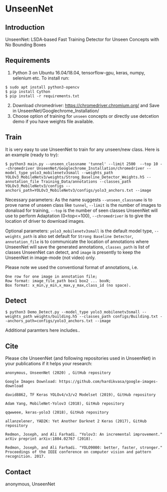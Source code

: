 # UnseenNet
## Introduction
UnseenNet: LSDA-based Fast Training Detector for Unseen Concepts with No Bounding Boxes

## Requirements
1. Python 3 on Ubuntu 16.04/18.04, tensorflow-gpu, keras, numpy, selenium etc. To install run:
```install
$ sudo apt install python3-opencv
$ pip install Cython
$ pip install -r requirements.txt
```
2. Download chromedriver: https://chromedriver.chromium.org/ and Save in UnseenNet/Googlechrome_Installation/
3. Choose option of training for `unseen` concepts or directly use detcetion demo if you have weights file available.


## Train
It is very easy to use UnseenNet to train for any unseen/new class. Here is an example (ready to try):

```train
$ python3 main.py --unseen_classname 'tunnel' --limit 2500  --top 10 --chromedriver UnseenNet/Googlechrome_Installation/chromedriver --model_type yolo3_mobilenetv3small --weights_path YOLOv3_MobileNetv3/weights/Strong_Baseline_Detector_Weights.h5 --annotation_file Training_Data/annotations --classes_path YOLOv3_MobileNetv3/configs --anchors_path=YOLOv3_MobileNetv3/configs/yolo3_anchors.txt --image
```
Necessary parameters: As the name suggests `--unseen_classname` is to prove name of unseen class like `tunnel`, `--limit` is the number of images to donaload for training, `--top` is the number of seen classes UnseenNet will use to perform Adaptation (0<top<=100), `--chromedriver` is to give the location of driver to download images. 

Optional parameters: `yolo3_mobilenetv3small` is the default model type, `--weights_path` is also set default for `Strong Baseline Detector`, `annotation_file` is to communicate the location of annotations where UnseenNet will save the generated annotations,  `classes_path` is list of classes UnseenNet can detect, and `image` is presently to keep the UnseenNet in image-mode (not video) only.

Please note we used the conventional format of annotations, i.e. 
```format
One row for one image in annotation file;
Row format: image_file_path box1 box2 ... boxN;
Box format: x_min,y_min,x_max,y_max,class_id (no space).
```

## Detect
```demo
$ python3 Demo_Detect.py --model_type yolo3_mobilenetv3small --weights_path weights/building.h5 --classes_path configs/Building.txt --anchors_path=configs/yolo3_anchors.txt --image
```
Additional paramters here includes..
## Cite
Please cite UnseenNet (and following repositories used in UnseenNet) in your publications if it helps your research:

```cite
anonymous, UnseenNet (2020) , GitHub repository

Google Images Download: https://github.com/hardikvasa/google-images-download

david8862, TF Keras YOLOv4/v3/v2 Modelset (2019), GitHub repository

Adam Yang, MobileNet-Yolov3 (2018), GitHub repository

qqwweee, keras-yolo3 (2018), GitHub repository

allanzelener, YAD2K: Yet Another Darknet 2 Keras (2017), GitHub repository

Redmon, Joseph, and Ali Farhadi. "Yolov3: An incremental improvement." arXiv preprint arXiv:1804.02767 (2018).

Redmon, Joseph, and Ali Farhadi. "YOLO9000: better, faster, stronger." Proceedings of the IEEE conference on computer vision and pattern recognition. 2017.
```

## Contact
anonymous, UnseenNet

